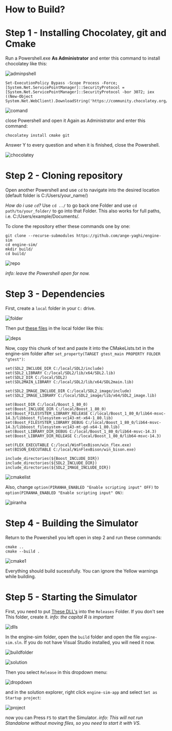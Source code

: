 # How to Build?

# Step 1 - Installing Chocolatey, git and Cmake

Run a Powershell.exe **As Administrator** and enter this command to install chocolatey like this:

![adminpshell](https://cdn.discordapp.com/attachments/794975038616895488/1008036672736342086/unknown.png)
```
Set-ExecutionPolicy Bypass -Scope Process -Force; [System.Net.ServicePointManager]::SecurityProtocol = [System.Net.ServicePointManager]::SecurityProtocol -bor 3072; iex ((New-Object System.Net.WebClient).DownloadString('https://community.chocolatey.org/install.ps1'))
```
![comand](https://cdn.discordapp.com/attachments/794975038616895488/1008037125448548402/unknown.png)

close Powershell and open it Again as Administrator and enter this command:
```
chocolatey install cmake git
```
Answer Y to every question and when it is finished, close the Powershell.

![chocolatey](https://cdn.discordapp.com/attachments/794975038616895488/1008037498640928868/unknown.png)

# Step 2 - Cloning repository

Open another Powershell and use `cd` to navigate into the desired location (default folder is C:/Users/your_name/)

*How do i use `cd`?*
Use `cd ../` to go back one Folder and use `cd path/to/your_folder/` to go into that Folder. This also works for full paths, i.e. C:/Users/example/Documents/.

To clone the repository ether these commands one by one:
```
git clone --recurse-submodules https://github.com/ange-yaghi/engine-sim
cd engine-sim/
mkdir build/
cd build/
```
![repo](https://cdn.discordapp.com/attachments/794975038616895488/1008038407362064404/unknown.png)

*info: leave the Powershell open for now.*

# Step 3 - Dependencies

First, create a `local` folder in your `C:` drive.

![folder](https://cdn.discordapp.com/attachments/794975038616895488/1008038688393015326/unknown.png)

Then put [these files](https://mega.nz/file/PyIkWDjT#AbKPu2AdwqL56wgsINcUP1Q9I6P2vEcMf1a5_T-lLx4) in the local folder like this:

![deps](https://cdn.discordapp.com/attachments/794975038616895488/1008042014291529789/unknown.png)

Now, copy this chunk of text and paste it into the CMakeLists.txt in the engine-sim folder after `set_property(TARGET gtest_main PROPERTY FOLDER "gtest")`:
```
set(SDL2_INCLUDE_DIR C:/local/SDL2/include)
set(SDL2_LIBRARY C:/local/SDL2/lib/x64/SDL2.lib)
set(SDL2_DIR C:/local/SDL2)
set(SDL2MAIN_LIBRARY C:/local/SDL2/lib/x64/SDL2main.lib)

set(SDL2_IMAGE_INCLUDE_DIR C:/local/SDL2_image/include)
set(SDL2_IMAGE_LIBRARY C:/local/SDL2_image/lib/x64/SDL2_image.lib)

set(Boost_DIR C:/local/Boost_1_80_0)
set(Boost_INCLUDE_DIR C:/local/Boost_1_80_0)
set(Boost_FILESYSTEM_LIBRARY_RELEASE C:/local/Boost_1_80_0/lib64-msvc-14.3/libboost_filesystem-vc143-mt-x64-1_80.lib)
set(Boost_FILESYSTEM_LIBRARY_DEBUG C:/local/Boost_1_80_0/lib64-msvc-14.3/libboost_filesystem-vc143-mt-gd-x64-1_80.lib)
set(Boost_LIBRARY_DIR_DEBUG C:/local/Boost_1_80_0/lib64-msvc-14.3)
set(Boost_LIBRARY_DIR_RELEASE C:/local/Boost_1_80_0/lib64-msvc-14.3)

set(FLEX_EXECUTABLE C:/local/WinFlexBison/win_flex.exe)
set(BISON_EXECUTABLE C:/local/WinFlexBison/win_bison.exe)

include_directories(${Boost_INCLUDE_DIR})
include_directories(${SDL2_INCLUDE_DIR})
include_directories(${SDL2_IMAGE_INCLUDE_DIR})
```

![cmakelist](https://cdn.discordapp.com/attachments/794975038616895488/1008042756083568720/unknown.png)

Also, change `option(PIRANHA_ENABLED "Enable scripting input" OFF)` to `option(PIRANHA_ENABLED "Enable scripting input" ON)`:

![piranha](https://cdn.discordapp.com/attachments/794975038616895488/1008049103986511964/unknown.png)

# Step 4 - Building the Simulator

Return to the Powershell you left open in step 2 and run these commands:
```
cmake ..
cmake --build .
```

![cmake1](https://cdn.discordapp.com/attachments/794975038616895488/1008043402698424401/unknown.png)

Everything should build sucessfully. You can ignore the Yellow warnings while building.

# Step 5 - Starting the Simulator

First, you need to put [These DLL's](https://cdn.discordapp.com/attachments/794975038616895488/1008047097020436500/DLLs.zip) into the `Releases` Folder.
If you don't see This folder, create it. *info: the capital R is important*

![dlls](https://cdn.discordapp.com/attachments/794975038616895488/1008047688429871125/unknown.png)

In the engine-sim folder, open the `build` folder and open the file `engine-sim.sln`.
If you do not have Visual Studio installed, you will need it now.

![buildfolder](https://cdn.discordapp.com/attachments/794975038616895488/1008044394156408922/unknown.png)

![solution](https://cdn.discordapp.com/attachments/794975038616895488/1008044430336467014/unknown.png)

Then you select `Release` in this dropdown menu:

![dropdown](https://cdn.discordapp.com/attachments/794975038616895488/1008045055250014229/unknown.png)

and in the solution explorer, right click `engine-sim-app` and select `Set as Startup project`:

![project](https://cdn.discordapp.com/attachments/794975038616895488/1008045401309462559/unknown.png)

now you can Press `F5` to start the Simulator.
*info: This will not run Standalone without moving files, so you need to start it with VS.*
